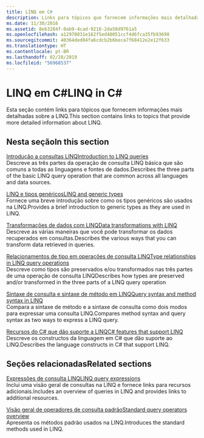 ```yaml
---
title: LINQ em C#
description: Links para tópicos que fornecem informações mais detalhadas sobre o LINQ em C#.
ms.date: 11/30/2016
ms.assetid: 8eb3284f-0ab9-4cad-9216-2da58d9761a5
ms.openlocfilehash: a12970031e162f5ed40051ccf4d6fca35fb93698
ms.sourcegitcommit: 40364ded04fa6cdcb2b6beca7f68412e2e12f633
ms.translationtype: HT
ms.contentlocale: pt-BR
ms.lasthandoff: 02/28/2019
ms.locfileid: "56968537"
---
```

# <a name="linq-in-c"></a><span data-ttu-id="26104-103">LINQ em C\#</span><span class="sxs-lookup"><span data-stu-id="26104-103">LINQ in C\#</span></span>

<span data-ttu-id="26104-104">Esta seção contém links para tópicos que fornecem informações mais detalhadas sobre a LINQ.</span><span class="sxs-lookup"><span data-stu-id="26104-104">This section contains links to topics that provide more detailed information about LINQ.</span></span>

## <a name="in-this-section"></a><span data-ttu-id="26104-105">Nesta seção</span><span class="sxs-lookup"><span data-stu-id="26104-105">In this section</span></span>

[<span data-ttu-id="26104-106">Introdução a consultas LINQ</span><span class="sxs-lookup"><span data-stu-id="26104-106">Introduction to LINQ queries</span></span>](../programming-guide/concepts/linq/introduction-to-linq-queries.md)  
<span data-ttu-id="26104-107">Descreve as três partes da operação de consulta LINQ básica que são comuns a todas as linguagens e fontes de dados.</span><span class="sxs-lookup"><span data-stu-id="26104-107">Describes the three parts of the basic LINQ query operation that are common across all languages and data sources.</span></span>  

[<span data-ttu-id="26104-108">LINQ e tipos genéricos</span><span class="sxs-lookup"><span data-stu-id="26104-108">LINQ and generic types</span></span>](../programming-guide/concepts/linq/linq-and-generic-types.md)  
<span data-ttu-id="26104-109">Fornece uma breve introdução sobre como os tipos genéricos são usados na LINQ.</span><span class="sxs-lookup"><span data-stu-id="26104-109">Provides a brief introduction to generic types as they are used in LINQ.</span></span>

[<span data-ttu-id="26104-110">Transformações de dados com LINQ</span><span class="sxs-lookup"><span data-stu-id="26104-110">Data transformations with LINQ</span></span>](../programming-guide/concepts/linq/data-transformations-with-linq.md)  
<span data-ttu-id="26104-111">Descreve as várias maneiras que você pode transformar os dados recuperados em consultas.</span><span class="sxs-lookup"><span data-stu-id="26104-111">Describes the various ways that you can transform data retrieved in queries.</span></span>

[<span data-ttu-id="26104-112">Relacionamentos de tipo em operações de consulta LINQ</span><span class="sxs-lookup"><span data-stu-id="26104-112">Type relationships in LINQ query operations</span></span>](../programming-guide/concepts/linq/type-relationships-in-linq-query-operations.md)  
<span data-ttu-id="26104-113">Descreve como tipos são preservados e/ou transformados nas três partes de uma operação de consulta LINQ</span><span class="sxs-lookup"><span data-stu-id="26104-113">Describes how types are preserved and/or transformed in the three parts of a LINQ query operation</span></span>

[<span data-ttu-id="26104-114">Sintaxe de consulta e sintaxe de método em LINQ</span><span class="sxs-lookup"><span data-stu-id="26104-114">Query syntax and method syntax in LINQ</span></span>](../programming-guide/concepts/linq/query-syntax-and-method-syntax-in-linq.md)  
<span data-ttu-id="26104-115">Compara a sintaxe de método e a sintaxe de consulta como dois modos para expressar uma consulta LINQ.</span><span class="sxs-lookup"><span data-stu-id="26104-115">Compares method syntax and query syntax as two ways to express a LINQ query.</span></span>

[<span data-ttu-id="26104-116">Recursos do C# que dão suporte a LINQ</span><span class="sxs-lookup"><span data-stu-id="26104-116">C# features that support LINQ</span></span>](../programming-guide/concepts/linq/features-that-support-linq.md)  
<span data-ttu-id="26104-117">Descreve os constructos da linguagem em C# que dão suporte ao LINQ.</span><span class="sxs-lookup"><span data-stu-id="26104-117">Describes the language constructs in C# that support LINQ.</span></span>

## <a name="related-sections"></a><span data-ttu-id="26104-118">Seções relacionadas</span><span class="sxs-lookup"><span data-stu-id="26104-118">Related sections</span></span>

[<span data-ttu-id="26104-119">Expressões de consulta LINQ</span><span class="sxs-lookup"><span data-stu-id="26104-119">LINQ query expressions</span></span>](../programming-guide/linq-query-expressions/index.md)  
<span data-ttu-id="26104-120">Inclui uma visão geral de consultas na LINQ e fornece links para recursos adicionais.</span><span class="sxs-lookup"><span data-stu-id="26104-120">Includes an overview of queries in LINQ and provides links to additional resources.</span></span>

[<span data-ttu-id="26104-121">Visão geral de operadores de consulta padrão</span><span class="sxs-lookup"><span data-stu-id="26104-121">Standard query operators overview</span></span>](../programming-guide/concepts/linq/standard-query-operators-overview.md)  
<span data-ttu-id="26104-122">Apresenta os métodos padrão usados na LINQ.</span><span class="sxs-lookup"><span data-stu-id="26104-122">Introduces the standard methods used in LINQ.</span></span>
